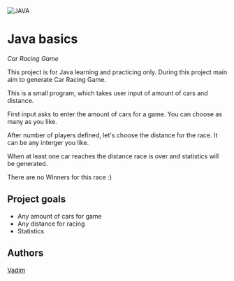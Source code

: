 ![JAVA](https://img.shields.io/badge/code-JAVA-red)

# Java basics
_Car Racing Game_

This project is for Java learning and practicing only. 
During this project main aim to generate Car Racing Game.

 
This is a small program, which takes user input of amount of cars and distance.

First input asks to enter the amount of cars for a game. You can choose as many as you like.

After number of players defined, let's choose the distance for the race. It can be any interger you like.

When at least one car reaches the distance race is over and statistics will be generated.

There are no Winners for this race :)



## Project goals

-   Any amount of cars for game
-   Any distance for racing
-   Statistics


## Authors

[Vadim](https://github.com/vadimmozeiko)
